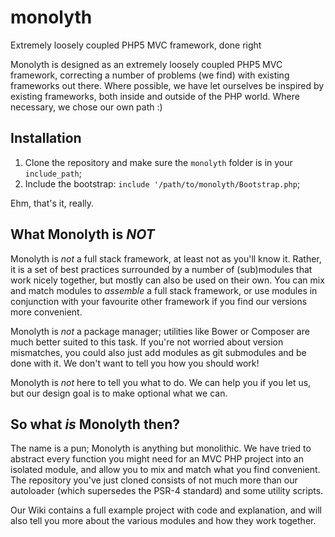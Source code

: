 # monolyth
Extremely loosely coupled PHP5 MVC framework, done right

Monolyth is designed as an extremely loosely coupled PHP5 MVC framework,
correcting a number of problems (we find) with existing frameworks out there.
Where possible, we have let ourselves be inspired by existing frameworks, both
inside and outside of the PHP world. Where necessary, we chose our own path :)

Installation
------------

1. Clone the repository and make sure the `monolyth` folder is in your
   `include_path`;
2. Include the bootstrap: `include '/path/to/monolyth/Bootstrap.php`;

Ehm, that's it, really.

What Monolyth is _NOT_
----------------------

Monolyth is _not_ a full stack framework, at least not as you'll know it.
Rather, it is a set of best practices surrounded by a number of (sub)modules
that work nicely together, but mostly can also be used on their own. You can mix
and match modules to _assemble_ a full stack framework, or use modules in
conjunction with your favourite other framework if you find our versions more
convenient.

Monolyth is _not_ a package manager; utilities like Bower or Composer are much
better suited to this task. If you're not worried about version mismatches, you
could also just add modules as git submodules and be done with it. We don't want
to tell you how you should work!

Monolyth is _not_ here to tell you what to do. We can help you if you let us,
but our design goal is to make optional what we can.

So what _is_ Monolyth then?
---------------------------

The name is a pun; Monolyth is anything but monolithic. We have tried to
abstract every function you might need for an MVC PHP project into an isolated
module, and allow you to mix and match what you find convenient. The repository
you've just cloned consists of not much more than our autoloader (which
supersedes the PSR-4 standard) and some utility scripts.

Our Wiki contains a full example project with code and explanation, and will
also tell you more about the various modules and how they work together.
